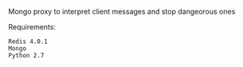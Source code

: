 Mongo proxy to interpret client messages and stop dangeorous ones

Requirements:
```
Redis 4.0.1
Mongo
Python 2.7
```
